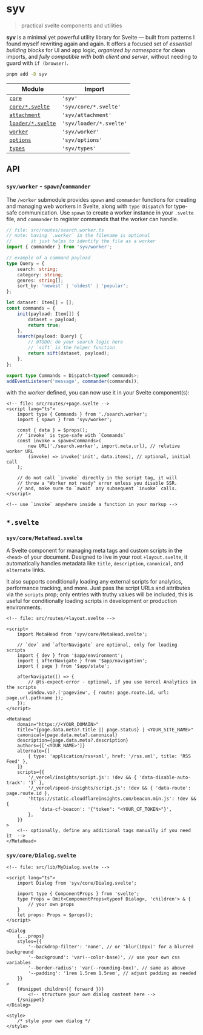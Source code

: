 # syv

> practical svelte components and utilities

**syv** is a minimal yet powerful utility library for Svelte — built from patterns I found myself rewriting again and again. It offers a focused set of _essential building blocks_ for UI and app logic, _organized by namespace_ for clean imports, and _fully compatible with both client and server_, without needing to guard with `if (browser)`.

```bash
pnpm add -D syv
```

| Module                                       | Import                  |
| -------------------------------------------- | ----------------------- |
| [`core`](/src/lib/core/index.ts)             | `'syv'`                 |
| [`core/*.svelte`](/src/lib/core)             | `'syv/core/*.svelte'`   |
| [`attachment`](/src/lib/attachment/index.ts) | `'syv/attachment'`      |
| [`loader/*.svelte`](/src/lib/loader)         | `'syv/loader/*.svelte'` |
| [`worker`](/src/lib/worker)                  | `'syv/worker'`          |
| [`options`](/src/lib/options.ts)             | `'syv/options'`         |
| [`types`](/src/lib/types.ts)                 | `'syv/types'`           |

## API

### `syv/worker` - `spawn`/`commander`

The `/worker` submodule provides `spawn` and `commander` functions for creating and managing web workers in Svelte, along with `type Dispatch` for type-safe communication. Use `spawn` to create a worker instance in your `.svelte` file, and `commander` to register commands that the worker can handle.

```ts
// file: src/routes/search.worker.ts
// note: having `.worker` in the filename is optional
//       it just helps to identify the file as a worker
import { commander } from 'syv/worker';

// example of a command payload
type Query = {
	search: string;
	category: string;
	genres: string[];
	sort_by: 'newest' | 'oldest' | 'popular';
};

let dataset: Item[] = [];
const commands = {
	init(payload: Item[]) {
		dataset = payload;
		return true;
	},
	search(payload: Query) {
		// @TODO: do your search logic here
		// `sift` is the helper function
		return sift(dataset, payload);
	},
};

export type Commands = Dispatch<typeof commands>;
addEventListener('message', commander(commands));
```

with the worker defined, you can now use it in your Svelte component(s):

```svelte
<!-- file: src/routes/+page.svelte -->
<script lang="ts">
	import type { Commands } from './search.worker';
	import { spawn } from 'syv/worker';

	const { data } = $props();
	// `invoke` is type-safe with `Commands`
	const invoke = spawn<Commands>(
		new URL('./search.worker', import.meta.url), // relative worker URL
		(invoke) => invoke('init', data.items), // optional, initial call
	);

	// do not call `invoke` directly in the script tag, it will
	// throw a "Worker not ready" error unless you disable SSR.
	// and, make sure to `await` any subsequent `invoke` calls.
</script>

<!-- use `invoke` anywhere inside a function in your markup -->
```

## `*.svelte`

### `syv/core/MetaHead.svelte`

A Svelte component for managing meta tags and custom scripts in the `<head>` of your document. Designed to live in your root `+layout.svelte`, it automatically handles metadata like `title`, `description`, `canonical`, and `alternate` links.

It also supports conditionally loading any external scripts for analytics, performance tracking, and more. Just pass the script URLs and attributes via the `scripts` prop; only entries with truthy values will be included, this is useful for conditionally loading scripts in development or production environments.

```svelte
<!-- file: src/routes/+layout.svelte -->

<script>
	import MetaHead from 'syv/core/MetaHead.svelte';

	// `dev` and `afterNavigate` are optional, only for loading scripts
	import { dev } from '$app/environment';
	import { afterNavigate } from '$app/navigation';
	import { page } from '$app/state';

	afterNavigate(() => {
		// @ts-expect-error - optional, if you use Vercel Analytics in the scripts
		window.va?.('pageview', { route: page.route.id, url: page.url.pathname });
	});
</script>

<MetaHead
	domain="https://<YOUR_DOMAIN>"
	title="{page.data.meta?.title || page.status} | <YOUR_SITE_NAME>"
	canonical={page.data.meta?.canonical}
	description={page.data.meta?.description}
	authors={['<YOUR_NAME>']}
	alternate={[
		{ type: 'application/rss+xml', href: '/rss.xml', title: 'RSS Feed' },
	]}
	scripts={{
		'/_vercel/insights/script.js': !dev && { 'data-disable-auto-track': '1' },
		'/_vercel/speed-insights/script.js': !dev && { 'data-route': page.route.id },
		'https://static.cloudflareinsights.com/beacon.min.js': !dev && {
			'data-cf-beacon': '{"token": "<YOUR_CF_TOKEN>"}',
		},
	}}
>
	<!-- optionally, define any additional tags manually if you need it  -->
</MetaHead>
```

### `syv/core/Dialog.svelte`

```svelte
<!-- file: src/lib/MyDialog.svelte -->

<script lang="ts">
	import Dialog from 'syv/core/Dialog.svelte';

	import type { ComponentProps } from 'svelte';
	type Props = Omit<ComponentProps<typeof Dialog>, 'children'> & {
		// your own props
	}
	let props: Props = $props();
</script>

<Dialog
	{...props}
	styles={{
		'--backdrop-filter': 'none', // or 'blur(10px)' for a blurred background
		'--background': 'var(--color-base)', // use your own css variables
		'--border-radius': 'var(--rounding-box)', // same as above
		'--padding': '1rem 1.5rem 1.5rem', // adjust padding as needed
	}}
>
	{#snippet children({ forward })}
		<!-- structure your own dialog content here -->
	{/snippet}
</Dialog>

<style>
	/* style your own dialog */
</style>
```
